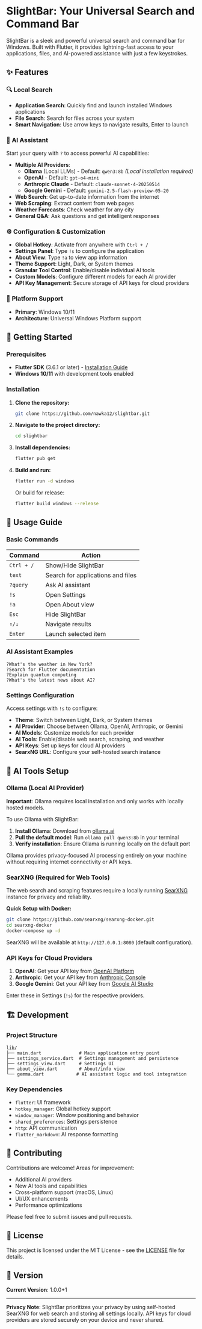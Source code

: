 # SlightBar: Your Universal Search and Command Bar

SlightBar is a sleek and powerful universal search and command bar for Windows. Built with Flutter, it provides lightning-fast access to your applications, files, and AI-powered assistance with just a few keystrokes.

## ✨ Features

### 🔍 **Local Search**
- **Application Search**: Quickly find and launch installed Windows applications
- **File Search**: Search for files across your system
- **Smart Navigation**: Use arrow keys to navigate results, Enter to launch

### 🤖 **AI Assistant** 
Start your query with `?` to access powerful AI capabilities:
- **Multiple AI Providers**: 
  - **Ollama** (Local LLMs) - Default: `qwen3:8b` *(Local installation required)*
  - **OpenAI** - Default: `gpt-o4-mini`
  - **Anthropic Claude** - Default: `claude-sonnet-4-20250514`
  - **Google Gemini** - Default: `gemini-2.5-flash-preview-05-20`
- **Web Search**: Get up-to-date information from the internet
- **Web Scraping**: Extract content from web pages
- **Weather Forecasts**: Check weather for any city
- **General Q&A**: Ask questions and get intelligent responses

### ⚙️ **Configuration & Customization**
- **Global Hotkey**: Activate from anywhere with `Ctrl + /`
- **Settings Panel**: Type `!s` to configure the application
- **About View**: Type `!a` to view app information
- **Theme Support**: Light, Dark, or System themes
- **Granular Tool Control**: Enable/disable individual AI tools
- **Custom Models**: Configure different models for each AI provider
- **API Key Management**: Secure storage of API keys for cloud providers

### 🎯 **Platform Support**
- **Primary**: Windows 10/11
- **Architecture**: Universal Windows Platform support

## 🚀 Getting Started

### Prerequisites

- **Flutter SDK** (3.6.1 or later) - [Installation Guide](https://docs.flutter.dev/get-started/install)
- **Windows 10/11** with development tools enabled

### Installation

1. **Clone the repository:**
   ```bash
   git clone https://github.com/nawka12/slightbar.git
   ```

2. **Navigate to the project directory:**
   ```bash
   cd slightbar
   ```

3. **Install dependencies:**
   ```bash
   flutter pub get
   ```

4. **Build and run:**
   ```bash
   flutter run -d windows
   ```

   Or build for release:
   ```bash
   flutter build windows --release
   ```

## 📖 Usage Guide

### Basic Commands

| Command | Action |
|---------|--------|
| `Ctrl + /` | Show/Hide SlightBar |
| `text` | Search for applications and files |
| `?query` | Ask AI assistant |
| `!s` | Open Settings |
| `!a` | Open About view |
| `Esc` | Hide SlightBar |
| `↑/↓` | Navigate results |
| `Enter` | Launch selected item |

### AI Assistant Examples

```
?What's the weather in New York?
?Search for Flutter documentation
?Explain quantum computing
?What's the latest news about AI?
```

### Settings Configuration

Access settings with `!s` to configure:

- **Theme**: Switch between Light, Dark, or System themes
- **AI Provider**: Choose between Ollama, OpenAI, Anthropic, or Gemini
- **AI Models**: Customize models for each provider
- **AI Tools**: Enable/disable web search, scraping, and weather
- **API Keys**: Set up keys for cloud AI providers
- **SearxNG URL**: Configure your self-hosted search instance

## 🔧 AI Tools Setup

### Ollama (Local AI Provider)

**Important**: Ollama requires local installation and only works with locally hosted models. 

To use Ollama with SlightBar:
1. **Install Ollama**: Download from [ollama.ai](https://ollama.ai)
2. **Pull the default model**: Run `ollama pull qwen3:8b` in your terminal
3. **Verify installation**: Ensure Ollama is running locally on the default port

Ollama provides privacy-focused AI processing entirely on your machine without requiring internet connectivity or API keys.

### SearXNG (Required for Web Tools)

The web search and scraping features require a locally running [SearXNG](https://github.com/searxng/searxng-docker) instance for privacy and reliability.

**Quick Setup with Docker:**
```bash
git clone https://github.com/searxng/searxng-docker.git
cd searxng-docker
docker-compose up -d
```

SearXNG will be available at `http://127.0.0.1:8080` (default configuration).

### API Keys for Cloud Providers

1. **OpenAI**: Get your API key from [OpenAI Platform](https://platform.openai.com/)
2. **Anthropic**: Get your API key from [Anthropic Console](https://console.anthropic.com/)
3. **Google Gemini**: Get your API key from [Google AI Studio](https://makersuite.google.com/)

Enter these in Settings (`!s`) for the respective providers.

## 🏗️ Development

### Project Structure

```
lib/
├── main.dart              # Main application entry point
├── settings_service.dart  # Settings management and persistence
├── settings_view.dart     # Settings UI
├── about_view.dart        # About/info view
└── gemma.dart            # AI assistant logic and tool integration
```

### Key Dependencies

- `flutter`: UI framework
- `hotkey_manager`: Global hotkey support
- `window_manager`: Window positioning and behavior
- `shared_preferences`: Settings persistence
- `http`: API communication
- `flutter_markdown`: AI response formatting

## 🤝 Contributing

Contributions are welcome! Areas for improvement:

- Additional AI providers
- New AI tools and capabilities
- Cross-platform support (macOS, Linux)
- UI/UX enhancements
- Performance optimizations

Please feel free to submit issues and pull requests.

## 📄 License

This project is licensed under the MIT License - see the [LICENSE](LICENSE) file for details.

## 🔄 Version

**Current Version**: 1.0.0+1

---

**Privacy Note**: SlightBar prioritizes your privacy by using self-hosted SearXNG for web search and storing all settings locally. API keys for cloud providers are stored securely on your device and never shared.
